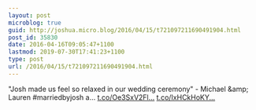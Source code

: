 ```yaml
---
layout: post
microblog: true
guid: http://joshua.micro.blog/2016/04/15/t721097211690491904.html
post_id: 35830
date: 2016-04-16T09:05:47+1100
lastmod: 2019-07-30T17:41:23+1100
type: post
url: /2016/04/15/t721097211690491904.html
---
```

"Josh made us feel so relaxed in our wedding ceremony" - Michael &amp;amp; Lauren #marriedbyjosh a… [t.co/Oe3SxV2Fl...](https://t.co/Oe3SxV2FlF) [t.co/IxHCkHoKY...](https://t.co/IxHCkHoKYp)
